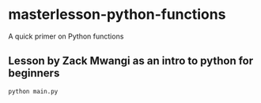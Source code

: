# masterlesson-python-functions
A quick primer on Python functions

## Lesson by Zack Mwangi as an intro to python for beginners

```sh
python main.py
```
